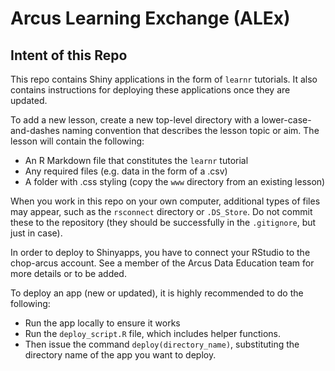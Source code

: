 # Arcus Learning Exchange (ALEx)

## Intent of this Repo

This repo contains Shiny applications in the form of `learnr` tutorials.  It also contains instructions for deploying these applications once they are updated.

To add a new lesson, create a new top-level directory with a lower-case-and-dashes naming convention that describes the lesson topic or aim.  The lesson will contain the following:

* An R Markdown file that constitutes the `learnr` tutorial
* Any required files (e.g. data in the form of a .csv)
* A folder with .css styling (copy the `www` directory from an existing lesson)

When you work in this repo on your own computer, additional types of files may appear, such as the `rsconnect` directory or `.DS_Store`.  Do not commit these to the repository (they should be successfully in the `.gitignore`, but just in case).

In order to deploy to Shinyapps, you have to connect your RStudio to the chop-arcus account.  See a member of the Arcus Data Education team for more details or to be added.

To deploy an app (new or updated), it is highly recommended to do the following:

* Run the app locally to ensure it works
* Run the `deploy_script.R` file, which includes helper functions.
* Then issue the command `deploy(directory_name)`, substituting the directory name of the app you want to deploy.
